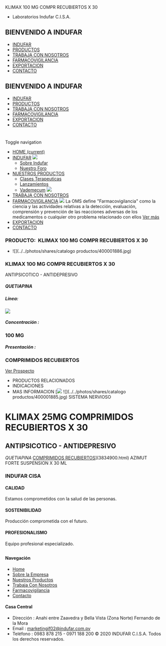 KLIMAX 100 MG COMPR RECUBIERTOS X 30
- Laboratorios Indufar C.I.S.A.
## BIENVENIDO A INDUFAR
* [INDUFAR](3834901.html#)
* [PRODUCTOS](3834901.html#)
* [TRABAJA CON NOSOTROS](3834901.html#)
* [FARMACOVIGILANCIA](3834901.html#)
* [EXPORTACION](3834901.html#)
* [CONTACTO](3834901.html#)
## BIENVENIDO A INDUFAR
* [INDUFAR](../../index.html)
* [PRODUCTOS](../../productos.html)
* [TRABAJA CON NOSOTROS](../../trabaja_con_nosotros.html)
* [FARMACOVIGILANCIA](../../farmacovigilancia.html)
* [EXPORTACION](../../exportacion.html)
* [CONTACTO](../../contacto.html)
# 
Toggle navigation
* [HOME (current)](../../index.html)
* [INDUFAR](3834901.html#) 
  [![ ](../../photos/shares/Sistema/Menu/indufar_menul.jpg)](../../institucional.html)
  - [Sobre Indufar](../../institucional.html)
  - [Nuestro Foro](../../blog.html)
* [NUESTROS PRODUCTOS](3834901.html#) 
  - [Clases Terapeuticas](../clases_terapeuticas.html)
  - [Lanzamientos](../lanzamientos.html)
  - [Vademecum](../../productos.html)
  [![ ](../../photos/shares/Sistema/Menu/productos.png)](../../productos.html)
* [TRABAJA CON NOSOTROS](../../trabaja_con_nosotros.html)
* [FARMACOVIGILANCIA](3834901.html#) 
  [![ ](../../photos/shares/Sistema/Menu/TUBOS.png)](../../farmacovigilancia.html)
  La OMS define "Farmacovigilancia" como la ciencia y las actividades relativas a la detección, evaluación, comprensión y prevención de las reacciones adversas de los medicamentos o cualquier otro problema relacionado con ellos
  [Ver más](../../farmacovigilancia.html)
* [EXPORTACION](../../exportacion.html)
* [CONTACTO](../../contacto.html)
### PRODUCTO:  KLIMAX 100 MG COMPR RECUBIERTOS X 30
* ![](../../photos/shares/catalogo productos/400001886.jpg)
### **KLIMAX 100 MG COMPR RECUBIERTOS X 30**
ANTIPSICOTICO - ANTIDEPRESIVO
##### **QUETIAPINA**
##### **Línea:**
[![](../../photos/shares/Laboratorios/lab_medical.png)](../linea/2.html)
##### **Concentración :**
### 100 MG
##### **Presentación :**
### COMPRIMIDOS RECUBIERTOS
[Ver Prospecto](../../files/shares/prospectos/400001885.pdf)
* PRODUCTOS RELACIONADOS
* INDICACIONES
* MAS INFORMACION
[![](../../photos/shares/Laboratorios/lab_medical.png)
![](../../photos/shares/catalogo productos/400001885.jpg)
SISTEMA NERVIOSO
# KLIMAX 25MG COMPRIMIDOS RECUBIERTOS X 30
## ANTIPSICOTICO - ANTIDEPRESIVO
*QUETIAPINA*
[COMPRIMIDOS RECUBIERTOS](3834901.html#)](3834900.html)
AZIMUT FORTE SUSPENSION X 30 ML
### INDUFAR CISA
#### CALIDAD
Estamos comprometidos con la salud de las personas.
#### SOSTENIBILIDAD
Producción comprometida con el futuro.
#### PROFESIONALISMO
Equipo profesional especializado.
## 
#### Navegación
* [Home](../../index.html)
* [Sobre la Empresa](../../institucional.html)
* [Nuestros Productos](../../productos.html)
* [Trabaja Con Nosotros](../../trabaja_con_nosotros.html)
* [Farmacovigilancia](../../farmacovigilancia.html)
* [Contacto](../../contacto.html)
#### Casa Central
* Dirección : Anahi entre Zaavedra y Bella Vista (Zona Norte) Fernando de la Mora
* Email : [marketingif02@indufar.com.py](mailto:marketingif02@indufar.com.py)
* Teléfono : 0983 878 215 - 0971 188 200
© 2020 INDUFAR C.I.S.A. Todos los derechos reservados.